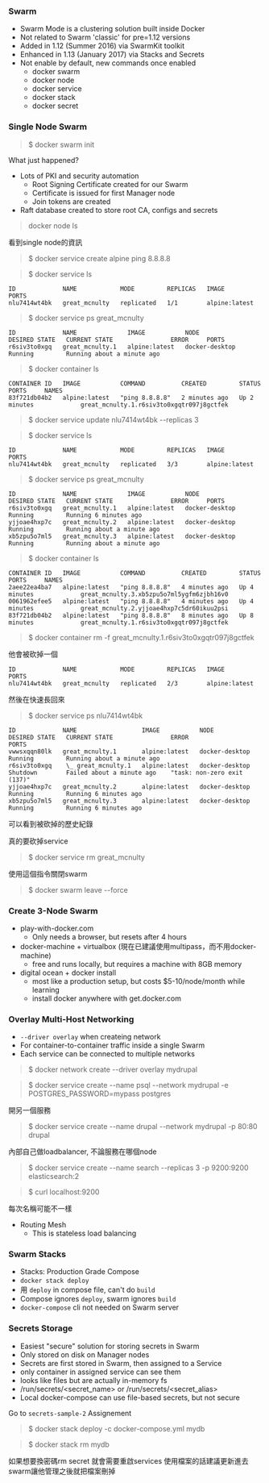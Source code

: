 ### Swarm
* Swarm Mode is a clustering solution built inside Docker
* Not related to Swarm 'classic' for pre=1.12 versions
* Added in 1.12 (Summer 2016) via SwarmKit toolkit
* Enhanced in 1.13 (January 2017) via Stacks and Secrets
* Not enable by default, new commands once enabled
  * docker swarm
  * docker node
  * docker service
  * docker stack
  * docker secret

### Single Node Swarm

> $ docker swarm init

What just happened?
* Lots of PKI and security automation
  * Root Signing Certificate created for our Swarm
  * Certificate is issued for first Manager node
  * Join tokens are created
* Raft database created to store root CA, configs and secrets

> docker node ls

看到single node的資訊

> $ docker service create alpine ping 8.8.8.8

> $ docker service ls

```
ID             NAME            MODE         REPLICAS   IMAGE           PORTS
nlu7414wt4bk   great_mcnulty   replicated   1/1        alpine:latest  
```

> $ docker service ps great_mcnulty

```
ID             NAME              IMAGE           NODE             DESIRED STATE   CURRENT STATE                ERROR     PORTS
r6siv3to0xgq   great_mcnulty.1   alpine:latest   docker-desktop   Running         Running about a minute ago  
```

> $ docker container ls

```
CONTAINER ID   IMAGE           COMMAND          CREATED         STATUS         PORTS     NAMES
83f721db04b2   alpine:latest   "ping 8.8.8.8"   2 minutes ago   Up 2 minutes             great_mcnulty.1.r6siv3to0xgqtr097j8gctfek
```

> $ docker service update nlu7414wt4bk --replicas 3

> $ docker service ls

```
ID             NAME            MODE         REPLICAS   IMAGE           PORTS
nlu7414wt4bk   great_mcnulty   replicated   3/3        alpine:latest   
```

> $ docker service ps great_mcnulty

```
ID             NAME              IMAGE           NODE             DESIRED STATE   CURRENT STATE                ERROR     PORTS
r6siv3to0xgq   great_mcnulty.1   alpine:latest   docker-desktop   Running         Running 6 minutes ago                  
yjjoae4hxp7c   great_mcnulty.2   alpine:latest   docker-desktop   Running         Running about a minute ago             
xb5zpu5o7ml5   great_mcnulty.3   alpine:latest   docker-desktop   Running         Running about a minute ago 
```

> $ docker container ls

```
CONTAINER ID   IMAGE           COMMAND          CREATED         STATUS         PORTS     NAMES
2aee22ea4ba7   alpine:latest   "ping 8.8.8.8"   4 minutes ago   Up 4 minutes             great_mcnulty.3.xb5zpu5o7ml5ygfm6zjbh16v0
0061962efee5   alpine:latest   "ping 8.8.8.8"   4 minutes ago   Up 4 minutes             great_mcnulty.2.yjjoae4hxp7c5dr60ikuu2psi
83f721db04b2   alpine:latest   "ping 8.8.8.8"   8 minutes ago   Up 8 minutes             great_mcnulty.1.r6siv3to0xgqtr097j8gctfek
```

> $ docker container rm -f great_mcnulty.1.r6siv3to0xgqtr097j8gctfek

他會被砍掉一個
```
ID             NAME            MODE         REPLICAS   IMAGE           PORTS
nlu7414wt4bk   great_mcnulty   replicated   2/3        alpine:latest 
```
然後在快速長回來

> $ docker service ps nlu7414wt4bk

```
ID             NAME                  IMAGE           NODE             DESIRED STATE   CURRENT STATE                ERROR                         PORTS
vwwsxqqn80lk   great_mcnulty.1       alpine:latest   docker-desktop   Running         Running about a minute ago                                 
r6siv3to0xgq    \_ great_mcnulty.1   alpine:latest   docker-desktop   Shutdown        Failed about a minute ago    "task: non-zero exit (137)"   
yjjoae4hxp7c   great_mcnulty.2       alpine:latest   docker-desktop   Running         Running 6 minutes ago                                      
xb5zpu5o7ml5   great_mcnulty.3       alpine:latest   docker-desktop   Running         Running 6 minutes ago   
```
可以看到被砍掉的歷史紀錄

真的要砍掉service
> $ docker service rm great_mcnulty

使用這個指令關閉swarm
> $ docker swarm leave --force

### Create 3-Node Swarm
* play-with-docker.com
  * Only needs a browser, but resets after 4 hours
* docker-machine + virtualbox (現在已建議使用multipass，而不用docker-machine)
  * free and runs locally, but requires a machine with 8GB memory
* digital ocean + docker install
  * most like a production setup, but costs $5-10/node/month while learning
  * install docker anywhere with get.docker.com

### Overlay Multi-Host Networking
* `--driver overlay` when createing network
* For container-to-container traffic inside a single Swarm
* Each service can be connected to multiple networks

> $ docker network create --driver overlay mydrupal

> $ docker service create --name psql --network mydrupal -e POSTGRES_PASSWORD=mypass postgres

開另一個服務

> $ docker service create --name drupal --network mydrupal -p 80:80 drupal

內部自己做loadbalancer, 不論服務在哪個node

> $ docker service create --name search --replicas 3 -p 9200:9200 elasticsearch:2

> $ curl localhost:9200

每次名稱可能不一樣

* Routing Mesh
  * This is stateless load balancing

### Swarm Stacks
* Stacks: Production Grade Compose
* `docker stack deploy`
* 用 `deploy` in compose file, can't do `build`
* Compose ignores `deploy`, swarm ignores `build`
* `docker-compose` cli not needed on Swarm server

### Secrets Storage
* Easiest "secure" solution for storing secrets in Swarm
* Only stored on disk on Manager nodes
* Secrets are first stored in Swarm, then assigned to a Service
* only container in assigned service can see them
* looks like files but are actually in-memory fs
* /run/secrets/<secret_name> or /run/secrets/<secret_alias>
* Local docker-compose can use file-based secrets, but not secure

Go to `secrets-sample-2` Assignement

> $ docker stack deploy -c docker-compose.yml mydb

> $ docker stack rm mydb 

如果想要換密碼rm secret 就會需要重啟services
使用檔案的話建議更新進去swarm讓他管理之後就把檔案刪掉